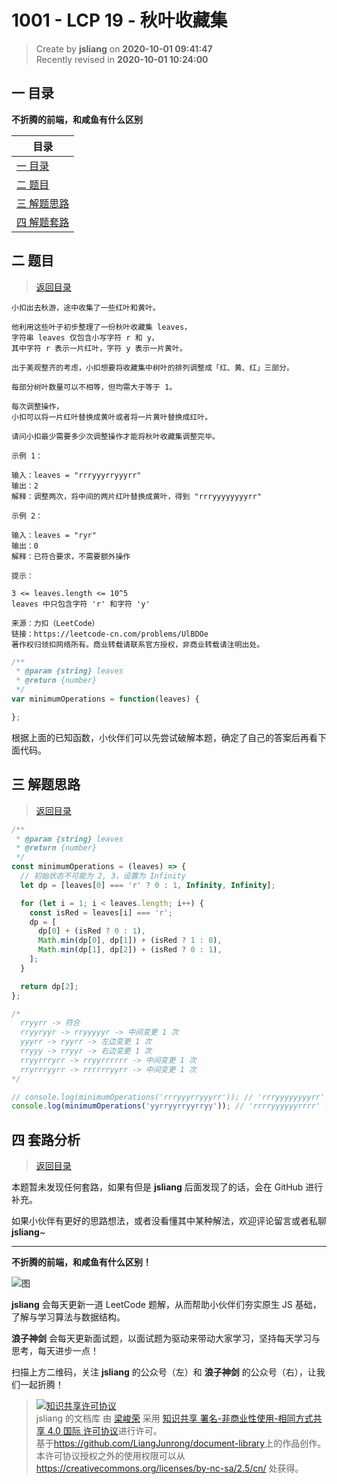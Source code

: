 1001 - LCP 19 - 秋叶收藏集
===

> Create by **jsliang** on **2020-10-01 09:41:47**  
> Recently revised in **2020-10-01 10:24:00**

<!-- 目录开始 -->
## <a name="chapter-one" id="chapter-one"></a>一 目录

**不折腾的前端，和咸鱼有什么区别**

| 目录 |
| --- |
| [一 目录](#chapter-one) |
| <a name="catalog-chapter-two" id="catalog-chapter-two"></a>[二 题目](#chapter-two) |
| <a name="catalog-chapter-three" id="catalog-chapter-three"></a>[三 解题思路](#chapter-three) |
| <a name="catalog-chapter-four" id="catalog-chapter-four"></a>[四 解题套路](#chapter-four) |
<!-- 目录结束 -->

## <a name="chapter-two" id="chapter-two"></a>二 题目

> [返回目录](#chapter-one)

```
小扣出去秋游，途中收集了一些红叶和黄叶。

他利用这些叶子初步整理了一份秋叶收藏集 leaves，
字符串 leaves 仅包含小写字符 r 和 y，
其中字符 r 表示一片红叶，字符 y 表示一片黄叶。

出于美观整齐的考虑，小扣想要将收藏集中树叶的排列调整成「红、黄、红」三部分。

每部分树叶数量可以不相等，但均需大于等于 1。

每次调整操作，
小扣可以将一片红叶替换成黄叶或者将一片黄叶替换成红叶。

请问小扣最少需要多少次调整操作才能将秋叶收藏集调整完毕。

示例 1：

输入：leaves = "rrryyyrryyyrr"
输出：2
解释：调整两次，将中间的两片红叶替换成黄叶，得到 "rrryyyyyyyyrr"

示例 2：

输入：leaves = "ryr"
输出：0
解释：已符合要求，不需要额外操作

提示：

3 <= leaves.length <= 10^5
leaves 中只包含字符 'r' 和字符 'y'

来源：力扣（LeetCode）
链接：https://leetcode-cn.com/problems/UlBDOe
著作权归领扣网络所有。商业转载请联系官方授权，非商业转载请注明出处。
```

```js
/**
 * @param {string} leaves
 * @return {number}
 */
var minimumOperations = function(leaves) {

};
```

根据上面的已知函数，小伙伴们可以先尝试破解本题，确定了自己的答案后再看下面代码。

## <a name="chapter-three" id="chapter-three"></a>三 解题思路

> [返回目录](#chapter-one)

```js
/**
 * @param {string} leaves
 * @return {number}
 */
const minimumOperations = (leaves) => {
  // 初始状态不可能为 2, 3，设置为 Infinity
  let dp = [leaves[0] === 'r' ? 0 : 1, Infinity, Infinity];

  for (let i = 1; i < leaves.length; i++) {
    const isRed = leaves[i] === 'r';
    dp = [
      dp[0] + (isRed ? 0 : 1),
      Math.min(dp[0], dp[1]) + (isRed ? 1 : 0),
      Math.min(dp[1], dp[2]) + (isRed ? 0 : 1),
    ];
  }

  return dp[2];
};

/*
  rryyrr -> 符合
  rryyryyr -> rryyyyyr -> 中间变更 1 次
  yyyrr -> ryyrr -> 左边变更 1 次
  rryyy -> rryyr -> 右边变更 1 次
  rryyrrryrr -> rryyrrrrrr -> 中间变更 1 次
  rryrrryyrr -> rrrrrryyrr -> 中间变更 1 次
*/

// console.log(minimumOperations('rrryyyrryyyrr')); // 'rrryyyyyyyyrr' -> 2
console.log(minimumOperations('yyrryyrryyrryy')); // 'rrrryyyyyyrrrr' -> 6
```

## <a name="chapter-four" id="chapter-four"></a>四 套路分析

> [返回目录](#chapter-one)

本题暂未发现任何套路，如果有但是 **jsliang** 后面发现了的话，会在 GitHub 进行补充。

如果小伙伴有更好的思路想法，或者没看懂其中某种解法，欢迎评论留言或者私聊 **jsliang**~

---

**不折腾的前端，和咸鱼有什么区别！**

![图](https://github.com/LiangJunrong/document-library/blob/master/public-repertory/img/z-index-small.png?raw=true)

**jsliang** 会每天更新一道 LeetCode 题解，从而帮助小伙伴们夯实原生 JS 基础，了解与学习算法与数据结构。

**浪子神剑** 会每天更新面试题，以面试题为驱动来带动大家学习，坚持每天学习与思考，每天进步一点！

扫描上方二维码，关注 **jsliang** 的公众号（左）和 **浪子神剑** 的公众号（右），让我们一起折腾！

> <a rel="license" href="http://creativecommons.org/licenses/by-nc-sa/4.0/"><img alt="知识共享许可协议" style="border-width:0" src="https://i.creativecommons.org/l/by-nc-sa/4.0/88x31.png" /></a><br /><span xmlns:dct="http://purl.org/dc/terms/" property="dct:title">jsliang 的文档库</span> 由 <a xmlns:cc="http://creativecommons.org/ns#" href="https://github.com/LiangJunrong/document-library" property="cc:attributionName" rel="cc:attributionURL">梁峻荣</a> 采用 <a rel="license" href="http://creativecommons.org/licenses/by-nc-sa/4.0/">知识共享 署名-非商业性使用-相同方式共享 4.0 国际 许可协议</a>进行许可。<br />基于<a xmlns:dct="http://purl.org/dc/terms/" href="https://github.com/LiangJunrong/document-library" rel="dct:source">https://github.com/LiangJunrong/document-library</a>上的作品创作。<br />本许可协议授权之外的使用权限可以从 <a xmlns:cc="http://creativecommons.org/ns#" href="https://creativecommons.org/licenses/by-nc-sa/2.5/cn/" rel="cc:morePermissions">https://creativecommons.org/licenses/by-nc-sa/2.5/cn/</a> 处获得。